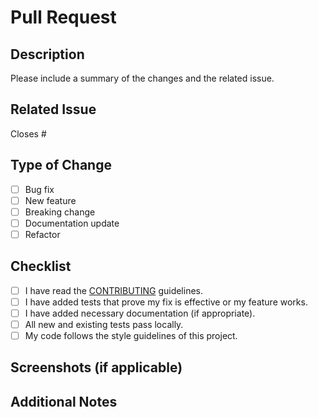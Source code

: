 # Pull Request

## Description

Please include a summary of the changes and the related issue.

## Related Issue

Closes #

## Type of Change

- [ ] Bug fix
- [ ] New feature
- [ ] Breaking change
- [ ] Documentation update
- [ ] Refactor

## Checklist

- [ ] I have read the [CONTRIBUTING](../CONTRIBUTING.md) guidelines.
- [ ] I have added tests that prove my fix is effective or my feature works.
- [ ] I have added necessary documentation (if appropriate).
- [ ] All new and existing tests pass locally.
- [ ] My code follows the style guidelines of this project.

## Screenshots (if applicable)

## Additional Notes
